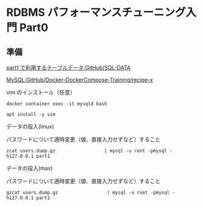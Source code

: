 # RDBMS パフォーマンスチューニング入門 Part0

## 準備

[part1 で利用するテーブルデータ:GitHub/SQL-DATA](https://github.com/hironomiu/SQL-DATA)

[MySQL:GitHub/Docker-DockerCompose-Training/recipe-x](https://github.com/hironomiu/Docker-DockerCompose-Training/tree/main/recipe-x)

vim のインストール（任意）

```
docker container exec -it mysqld bash

apt install -y vim
```

データの投入(linux)

パスワードについて適時変更（値、直接入力せずなど）すること

```
zcat users.dump.gz                  | mysql -u root -pmysql -h127.0.0.1 part1
```

データの投入(max)

パスワードについて適時変更（値、直接入力せずなど）すること

```
gzcat users.dump.gz                  | mysql -u root -pmysql -h127.0.0.1 part1
```
